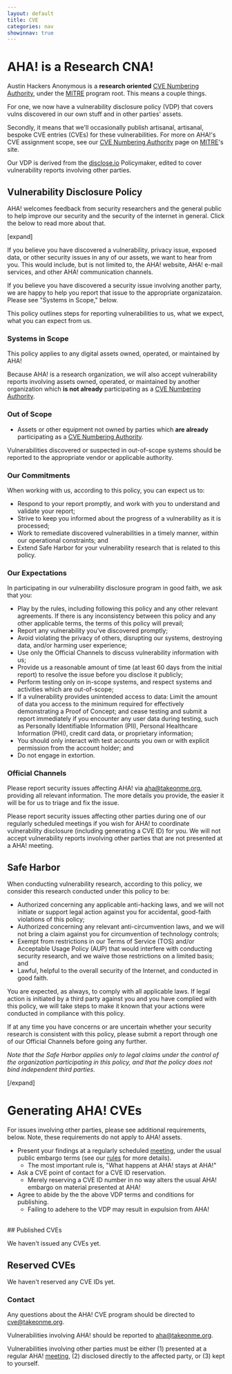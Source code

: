 ```yaml
---
layout: default
title: CVE
categories: nav
showinnav: true
---
```


# AHA! is a Research CNA!

Austin Hackers Anonymous is a **research oriented** [CVE Numbering Authority], under the [MITRE] program root. This means a couple things.

For one, we now have a vulnerability disclosure policy (VDP) that covers vulns discovered in our own stuff and in other parties' assets.

Secondly, it means that we'll occasionally publish artisanal, artisanal, bespoke CVE entries (CVEs) for these vulnerabilities. For more on AHA!'s CVE assignment scope, see our [CVE Numbering Authority] page on [MITRE]'s site.

Our VDP is derived from the [disclose.io](https://policymaker.disclose.io/policymaker/introduction) Policymaker, edited to cover vulnerability reports involving other parties.

## Vulnerability Disclosure Policy

AHA! welcomes feedback from security researchers and the general public to help improve our security and the security of the internet in general. Click the below to read more about that.

[expand]

If you believe you have discovered a vulnerability, privacy issue, exposed data, or other security issues in any of our assets, we want to hear from you. This would include, but is not limited to, the AHA! website, AHA! e-mail services, and other AHA! communication channels.

If you believe you have discovered a security issue involving another party, we are happy to help you report that issue to the appropriate organizataion. Please see "Systems in Scope," below.

This policy outlines steps for reporting vulnerabilities to us, what we expect, what you can expect from us.

### Systems in Scope

This policy applies to any digital assets owned, operated, or maintained by AHA!

Because AHA! is a research organization, we will also accept vulnerability reports involving assets owned, operated, or maintained by another organization which **is not already** participating as a [CVE Numbering Authority].

### Out of Scope

- Assets or other equipment not owned by parties which **are already** participating as a [CVE Numbering Authority]. 

Vulnerabilities discovered or suspected in out-of-scope systems should be reported to the appropriate vendor or applicable authority.

### Our Commitments

When working with us, according to this policy, you can expect us to:

- Respond to your report promptly, and work with you to understand and validate your report;
- Strive to keep you informed about the progress of a vulnerability as it is processed;
- Work to remediate discovered vulnerabilities in a timely manner, within our operational constraints; and
- Extend Safe Harbor for your vulnerability research that is related to this policy.

### Our Expectations

In participating in our vulnerability disclosure program in good faith, we ask that you:

- Play by the rules, including following this policy and any other relevant agreements. If there is any inconsistency between this policy and any other applicable terms, the terms of this policy will prevail;
- Report any vulnerability you’ve discovered promptly;
- Avoid violating the privacy of others, disrupting our systems, destroying data, and/or harming user experience;
- Use only the Official Channels to discuss vulnerability information with us;
- Provide us a reasonable amount of time (at least 60 days from the initial report) to resolve the issue before you disclose it publicly;
- Perform testing only on in-scope systems, and respect systems and activities which are out-of-scope;
- If a vulnerability provides unintended access to data: Limit the amount of data you access to the minimum required for effectively demonstrating a Proof of Concept; and cease testing and submit a report immediately if you encounter any user data during testing, such as Personally Identifiable Information (PII), Personal Healthcare Information (PHI), credit card data, or proprietary information;
- You should only interact with test accounts you own or with explicit permission from the account holder; and
- Do not engage in extortion.  

### Official Channels 

Please report security issues affecting AHA! via [aha@takeonme.org](mailto:aha@takeonme.org), providing all relevant information. The more details you provide, the easier it will be for us to triage and fix the issue.

Please report security issues affecting other parties during one of our regularly scheduled meetings if you wish for AHA! to coordinate vulnerability disclosure (including generating a CVE ID) for you. We will not accept vulnerability reports involving other parties that are not presented at a AHA! meeting.

## Safe Harbor

When conducting vulnerability research, according to this policy, we consider this research conducted under this policy to be:

- Authorized concerning any applicable anti-hacking laws, and we will not initiate or support legal action against you for accidental, good-faith violations of this policy;
- Authorized concerning any relevant anti-circumvention laws, and we will not bring a claim against you for circumvention of technology controls;
- Exempt from restrictions in our Terms of Service (TOS) and/or Acceptable Usage Policy (AUP) that would interfere with conducting security research, and we waive those restrictions on a limited basis; and
- Lawful, helpful to the overall security of the Internet, and conducted in good faith.

You are expected, as always, to comply with all applicable laws. If legal action is initiated by a third party against you and you have complied with this policy, we will take steps to make it known that your actions were conducted in compliance with this policy.

If at any time you have concerns or are uncertain whether your security research is consistent with this policy, please submit a report through one of our Official Channels before going any further.

*Note that the Safe Harbor applies only to legal claims under the control of the organization participating in this policy, and that the policy does not bind independent third parties.*

[/expand]

# Generating AHA! CVEs

For issues involving other parties, please see additional requirements, below. Note, these requirements do not apply to AHA! assets.

* Present your findings at a regularly scheduled [meeting], under the usual public embargo terms (see our [rules](rules.html) for more details).
  - The most important rule is, "What happens at AHA! stays at AHA!"
* Ask a CVE point of contact for a CVE ID reservation.
  - Merely reserving a CVE ID number in no way alters the usual AHA! embargo on material presented at AHA!
* Agree to abide by the the above VDP terms and conditions for publishing.
  - Failing to adehere to the VDP may result in expulsion from AHA!

<br/>
## Published CVEs

We haven't issued any CVEs yet.

## Reserved CVEs

We haven't reserved any CVE IDs yet.

### Contact

Any questions about the AHA! CVE program should be directed to [cve@takeonme.org](mailto:cve@takeonme.org).

Vulnerabilities involving AHA! should be reported to [aha@takeonme.org](mailto:aha@takeonme.org).

Vulnerabilities involving other parties must be either (1) presented at a regular AHA! [meeting], (2) disclosed directly to the affected party, or (3) kept to yourself.


[CVE Numbering Authority]: https://www.cve.org/PartnerInformation/ListofPartners/partner/AHA
[MITRE]: https://www.cve.org/PartnerInformation/ListofPartners/partner/mitre
[meeting]: /meetings.html
[meetings]: /meetings.html
